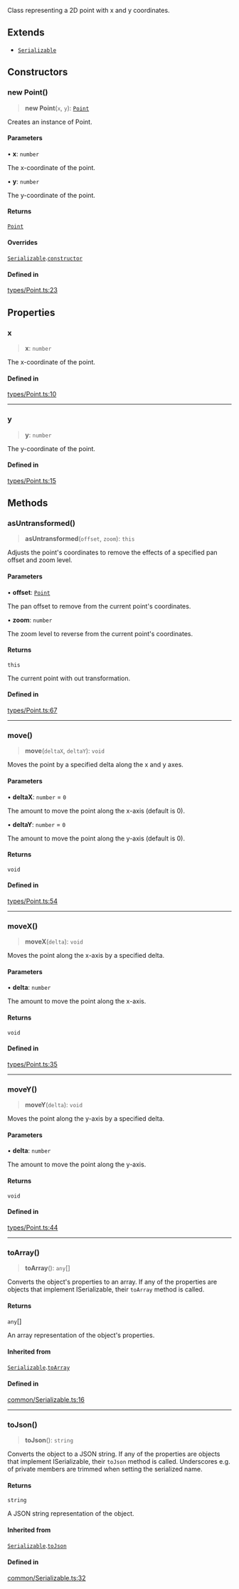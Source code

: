 Class representing a 2D point with x and y coordinates.

## Extends

- [`Serializable`](Serializable.md)

## Constructors

### new Point()

> **new Point**(`x`, `y`): [`Point`](Point.md)

Creates an instance of Point.

#### Parameters

• **x**: `number`

The x-coordinate of the point.

• **y**: `number`

The y-coordinate of the point.

#### Returns

[`Point`](Point.md)

#### Overrides

[`Serializable`](Serializable.md).[`constructor`](Serializable.md#constructors)

#### Defined in

[types/Point.ts:23](https://github.com/avolutions/canvas-painter/blob/main/src/types/Point.ts#L23)

## Properties

### x

> **x**: `number`

The x-coordinate of the point.

#### Defined in

[types/Point.ts:10](https://github.com/avolutions/canvas-painter/blob/main/src/types/Point.ts#L10)

***

### y

> **y**: `number`

The y-coordinate of the point.

#### Defined in

[types/Point.ts:15](https://github.com/avolutions/canvas-painter/blob/main/src/types/Point.ts#L15)

## Methods

### asUntransformed()

> **asUntransformed**(`offset`, `zoom`): `this`

Adjusts the point's coordinates to remove the effects of a specified pan offset and zoom level.

#### Parameters

• **offset**: [`Point`](Point.md)

The pan offset to remove from the current point's coordinates.

• **zoom**: `number`

The zoom level to reverse from the current point's coordinates.

#### Returns

`this`

The current point with out transformation.

#### Defined in

[types/Point.ts:67](https://github.com/avolutions/canvas-painter/blob/main/src/types/Point.ts#L67)

***

### move()

> **move**(`deltaX`, `deltaY`): `void`

Moves the point by a specified delta along the x and y axes.

#### Parameters

• **deltaX**: `number` = `0`

The amount to move the point along the x-axis (default is 0).

• **deltaY**: `number` = `0`

The amount to move the point along the y-axis (default is 0).

#### Returns

`void`

#### Defined in

[types/Point.ts:54](https://github.com/avolutions/canvas-painter/blob/main/src/types/Point.ts#L54)

***

### moveX()

> **moveX**(`delta`): `void`

Moves the point along the x-axis by a specified delta.

#### Parameters

• **delta**: `number`

The amount to move the point along the x-axis.

#### Returns

`void`

#### Defined in

[types/Point.ts:35](https://github.com/avolutions/canvas-painter/blob/main/src/types/Point.ts#L35)

***

### moveY()

> **moveY**(`delta`): `void`

Moves the point along the y-axis by a specified delta.

#### Parameters

• **delta**: `number`

The amount to move the point along the y-axis.

#### Returns

`void`

#### Defined in

[types/Point.ts:44](https://github.com/avolutions/canvas-painter/blob/main/src/types/Point.ts#L44)

***

### toArray()

> **toArray**(): `any`[]

Converts the object's properties to an array. If any of the properties
are objects that implement ISerializable, their `toArray` method is called.

#### Returns

`any`[]

An array representation of the object's properties.

#### Inherited from

[`Serializable`](Serializable.md).[`toArray`](Serializable.md#toarray)

#### Defined in

[common/Serializable.ts:16](https://github.com/avolutions/canvas-painter/blob/main/src/common/Serializable.ts#L16)

***

### toJson()

> **toJson**(): `string`

Converts the object to a JSON string. If any of the properties
are objects that implement ISerializable, their `toJson` method is called.
Underscores e.g. of private members are trimmed when setting the serialized name.

#### Returns

`string`

A JSON string representation of the object.

#### Inherited from

[`Serializable`](Serializable.md).[`toJson`](Serializable.md#tojson)

#### Defined in

[common/Serializable.ts:32](https://github.com/avolutions/canvas-painter/blob/main/src/common/Serializable.ts#L32)

